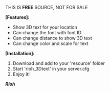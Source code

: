 THIS IS **FREE** SOURCE, NOT FOR SALE

**[Features]:**
- Show 3D text for your location
- Can change the font with font ID
- Can change distance to show 3D text
- Can change color and scale for text

**[Installation]:**

1. Download and add to your 'resource' folder
2. Start 'rioh_3Dtext' in your server.cfg
3. Enjoy it!

***Rioh***
